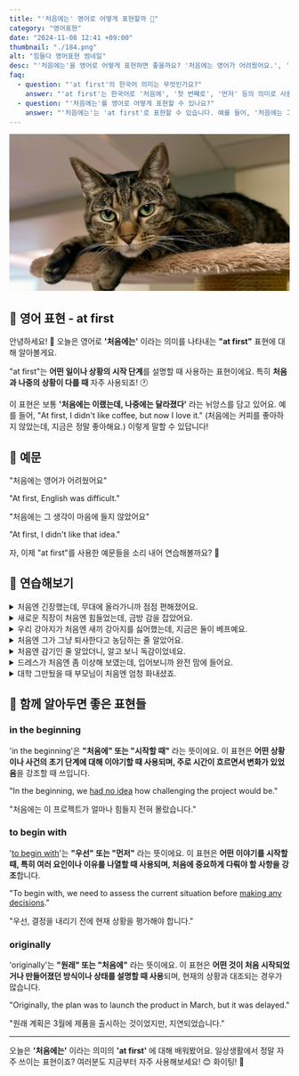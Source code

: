 ```yaml
---
title: "'처음에는' 영어로 어떻게 표현할까 🌅"
category: "영어표현"
date: "2024-11-08 12:41 +09:00"
thumbnail: "./184.png"
alt: "힘들다 영어표현 썸네일"
desc: "'처음에는'을 영어로 어떻게 표현하면 좋을까요? '처음에는 영어가 어려웠어요.', '처음에는 그 생각이 마음에 들지 않았어요.' 등을 영어로 표현하는 법을 배워봅시다. 다양한 예문을 통해서 연습하고 본인의 표현으로 만들어 보세요."
faq:
  - question: "'at first'의 한국어 의미는 무엇인가요?"
    answer: "'at first'는 한국어로 '처음에', '첫 번째로', '먼저' 등의 의미로 사용됩니다. 어떤 일이나 사건의 초기 상태를 설명할 때 주로 쓰입니다."
  - question: "'처음에는'를 영어로 어떻게 표현할 수 있나요?"
    answer: "'처음에는'는 'at first'로 표현할 수 있습니다. 예를 들어, '처음에는 그 아이디어가 좋다고 생각했어'는 'I thought the idea was good at first'로 말할 수 있습니다."
---
```


![고양이 클로즈업 사진](./184-1.jpeg)

## 🌟 영어 표현 - at first

안녕하세요! 👋 오늘은 영어로 **'처음에는'** 이라는 의미를 나타내는 **"at first"** 표현에 대해 알아볼게요.

"at first"는 **어떤 일이나 상황의 시작 단계**를 설명할 때 사용하는 표현이에요. 특히 **처음과 나중의 상황이 다를 때** 자주 사용되죠! 🕐

이 표현은 보통 **'처음에는 이랬는데, 나중에는 달라졌다'** 라는 뉘앙스를 담고 있어요. 예를 들어, "At first, I didn't like coffee, but now I love it." (처음에는 커피를 좋아하지 않았는데, 지금은 정말 좋아해요.) 이렇게 말할 수 있답니다!

<div 
  data-inline-banner="🎉 새해에는 스픽 AI와 함께 영어 공부하자" 
  data-inline-banner-subtext="설날 특별 할인으로 60%할인 + 추가 7만원 할인! (~2/3)" 
  data-inline-banner-link="https://app.usespeak.com/kr-ko/sale/kr-affiliate-special/?ref=engple-inline"
  data-inline-banner-caption="해당 링크를 통해 구매시 일정액의 수수료를 지급받습니다.">
</div>

## 📖 예문

"처음에는 영어가 어려웠어요"

"At first, English was difficult."

"처음에는 그 생각이 마음에 들지 않았어요"

"At first, I didn't like that idea."

자, 이제 "at first"를 사용한 예문들을 소리 내어 연습해볼까요? 🎯

## 💬 연습해보기

<details>
<summary>처음엔 긴장했는데, 무대에 올라가니까 점점 편해졌어요.</summary>
<span>She was nervous at first, then she started to feel more comfortable on stage.</span>
</details>

<details>
<summary>새로운 직장이 처음엔 힘들었는데, 금방 감을 잡았어요.</summary>
<span>The new job was challenging at first, but I <a href="/blog/in-english/020.get-the-hang-of-it/">got the hang of</a> it pretty quickly.</span>
</details>

<details>
<summary>우리 강아지가 처음엔 새끼 강아지를 싫어했는데, 지금은 둘이 베프예요.</summary>
<span>My dog didn't like the new puppy at first. Now they're best buddies.</span>
</details>

<details>
<summary>처음엔 그가 그냥 퇴사한다고 농담하는 줄 알았어요.</summary>
<span>At first, I thought he was joking about quitting his job.</span>
</details>

<details>
<summary>처음엔 감기인 줄 알았더니, 알고 보니 독감이었네요.</summary>
<span>At first, we thought it was just a cold, but it <a href="/blog/vocab-1/038.turn-out/">turned out</a> to be the flu.</span>
</details>

<details>
<summary>드레스가 처음엔 좀 이상해 보였는데, 입어보니까 완전 맘에 들어요.</summary>
<span>The dress seemed a bit strange at first, but I absolutely fell in love with it after trying it on.</span>
</details>

<details>
<summary>대학 그만뒀을 때 부모님이 처음엔 엄청 화내셨죠.</summary>
<span>My parents were mad at first when I dropped out of college.</span>
</details>

## 🤝 함께 알아두면 좋은 표현들

### in the beginning

'in the beginning'은 **"처음에" 또는 "시작할 때"** 라는 뜻이에요. 이 표현은 **어떤 상황이나 사건의 초기 단계에 대해 이야기할 때 사용되며, 주로 시간이 흐르면서 변화가 있었음**을 강조할 때 쓰입니다.

"In the beginning, we [had no idea](/blog/in-english/187.have-no-idea/) how challenging the project would be."

"처음에는 이 프로젝트가 얼마나 힘들지 전혀 몰랐습니다."

### to begin with

'[to begin with](/blog/in-english/228.to-begin-with/)'는 **"우선" 또는 "먼저"** 라는 뜻이에요. 이 표현은 **어떤 이야기를 시작할 때, 특히 여러 요인이나 이유를 나열할 때 사용되며, 처음에 중요하게 다뤄야 할 사항을 강조**합니다.

"To begin with, we need to assess the current situation before [making any decisions](/blog/vocab-1/010.make-a-decision/)."

"우선, 결정을 내리기 전에 현재 상황을 평가해야 합니다."

### originally

'originally'는 **"원래" 또는 "처음에"** 라는 뜻이에요. 이 표현은 **어떤 것이 처음 시작되었거나 만들어졌던 방식이나 상태를 설명할 때 사용**되며, 현재의 상황과 대조되는 경우가 많습니다.

"Originally, the plan was to launch the product in March, but it was delayed."

"원래 계획은 3월에 제품을 출시하는 것이었지만, 지연되었습니다."

---

오늘은 **'처음에는'** 이라는 의미의 **'at first'** 에 대해 배워봤어요. 일상생활에서 정말 자주 쓰이는 표현이죠? 여러분도 지금부터 자주 사용해보세요! 😊 화이팅! 💪

